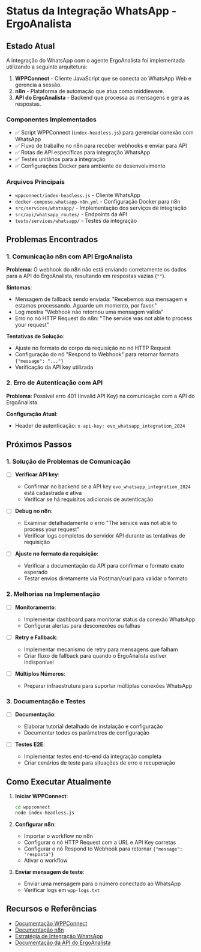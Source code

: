# Status da Integração WhatsApp - ErgoAnalista

## Estado Atual

A integração do WhatsApp com o agente ErgoAnalista foi implementada utilizando a seguinte arquitetura:

1. **WPPConnect** - Cliente JavaScript que se conecta ao WhatsApp Web e gerencia a sessão.
2. **n8n** - Plataforma de automação que atua como middleware.
3. **API do ErgoAnalista** - Backend que processa as mensagens e gera as respostas.

### Componentes Implementados

- ✅ Script WPPConnect (`index-headless.js`) para gerenciar conexão com WhatsApp
- ✅ Fluxo de trabalho no n8n para receber webhooks e enviar para API
- ✅ Rotas de API específicas para integração WhatsApp
- ✅ Testes unitários para a integração
- ✅ Configurações Docker para ambiente de desenvolvimento

### Arquivos Principais

- `wppconnect/index-headless.js` - Cliente WhatsApp
- `docker-compose.whatsapp-n8n.yml` - Configuração Docker para n8n
- `src/services/whatsapp/` - Implementação dos serviços de integração
- `src/api/whatsapp_routes/` - Endpoints da API
- `tests/services/whatsapp/` - Testes da integração

## Problemas Encontrados

### 1. Comunicação n8n com API ErgoAnalista

**Problema**: O webhook do n8n não está enviando corretamente os dados para a API do ErgoAnalista, resultando em respostas vazias (`""`).

**Sintomas**:
- Mensagem de fallback sendo enviada: "Recebemos sua mensagem e estamos processando. Aguarde um momento, por favor."
- Log mostra "Webhook não retornou uma mensagem válida"
- Erro no nó HTTP Request do n8n: "The service was not able to process your request"

**Tentativas de Solução**:
- Ajuste no formato do corpo da requisição no nó HTTP Request
- Configuração do nó "Respond to Webhook" para retornar formato `{"message": "..."}`
- Verificação da API key utilizada

### 2. Erro de Autenticação com API

**Problema**: Possível erro 401 (Invalid API Key) na comunicação com a API do ErgoAnalista.

**Configuração Atual**:
- Header de autenticação: `x-api-key: evo_whatsapp_integration_2024`

## Próximos Passos

### 1. Solução de Problemas de Comunicação

- [ ] **Verificar API key**:
  - Confirmar no backend se a API key `evo_whatsapp_integration_2024` está cadastrada e ativa
  - Verificar se há requisitos adicionais de autenticação

- [ ] **Debug no n8n**:
  - Examinar detalhadamente o erro "The service was not able to process your request"
  - Verificar logs completos do servidor API durante as tentativas de requisição

- [ ] **Ajuste no formato da requisição**:
  - Verificar a documentação da API para confirmar o formato exato esperado
  - Testar envios diretamente via Postman/curl para validar o formato

### 2. Melhorias na Implementação

- [ ] **Monitoramento**:
  - Implementar dashboard para monitorar status da conexão WhatsApp
  - Configurar alertas para desconexões ou falhas

- [ ] **Retry e Fallback**:
  - Implementar mecanismo de retry para mensagens que falham
  - Criar fluxo de fallback para quando o ErgoAnalista estiver indisponível

- [ ] **Múltiplos Números**:
  - Preparar infraestrutura para suportar múltiplas conexões WhatsApp

### 3. Documentação e Testes

- [ ] **Documentação**:
  - Elaborar tutorial detalhado de instalação e configuração
  - Documentar todos os parâmetros de configuração

- [ ] **Testes E2E**:
  - Implementar testes end-to-end da integração completa
  - Criar cenários de teste para situações de erro e recuperação

## Como Executar Atualmente

1. **Iniciar WPPConnect**:
   ```bash
   cd wppconnect
   node index-headless.js
   ```

2. **Configurar n8n**:
   - Importar o workflow no n8n
   - Configurar o nó HTTP Request com a URL e API Key corretas
   - Configurar o nó Respond to Webhook para retornar `{"message": "resposta"}`
   - Ativar o workflow

3. **Enviar mensagem de teste**:
   - Enviar uma mensagem para o número conectado ao WhatsApp
   - Verificar logs em `wpp-logs.txt`

## Recursos e Referências

- [Documentação WPPConnect](https://wppconnect.io/docs/)
- [Documentação n8n](https://docs.n8n.io/)
- [Estratégia de Integração WhatsApp](./WHATSAPP_INTEGRATION_STRATEGY.md)
- [Documentação da API do ErgoAnalista](./docs/api.md) 